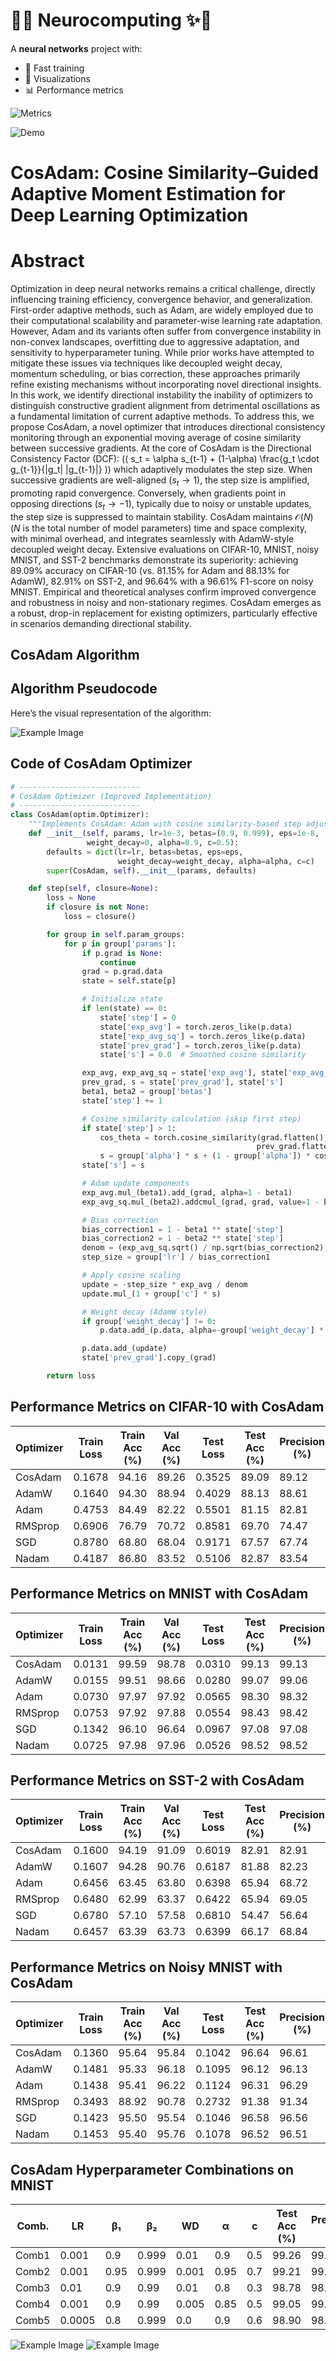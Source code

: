 # 🧠✨ **Neurocomputing** ✨🧠  
A **neural networks** project with:  
- 🚀 Fast training  
- 🎨 Visualizations  
- 📊 Performance metrics

<!--# <span style="color:purple">🧠 **Neurocomputing** 🧠</span>  <span style="color:orange">**Key Features:**</span>  
- <span style="color:blue">High-performance neural networks</span>  
- <span style="color:green">Real-time visualization</span>  
 -->


![Metrics](https://img.shields.io/badge/Accuracy-99.13%25-brightgreen) 
<!--![Neural Network Training](https://media.giphy.com/media/LMt9638dO8dftAjtco/giphy.gif) -->
![Demo](https://media.giphy.com/media/3o7TKSjRrfIPjeiVyM/giphy.gif)






<!--[Python](https://img.shields.io/badge/Python-3.8+-blue?logo=python)  
![License](https://img.shields.io/badge/License-MIT-green) -->  

# CosAdam: Cosine Similarity–Guided Adaptive Moment Estimation for Deep Learning Optimization

# Abstract

Optimization in deep neural networks remains a critical challenge, directly influencing training efficiency, convergence behavior, and generalization. First-order adaptive methods, such as Adam, are widely employed due to their computational scalability and parameter-wise learning rate adaptation. However, Adam and its variants often suffer from convergence instability in non-convex landscapes, overfitting due to aggressive adaptation, and sensitivity to hyperparameter tuning. While prior works have attempted to mitigate these issues via techniques like decoupled weight decay, momentum scheduling, or bias correction, these approaches primarily refine existing mechanisms without incorporating novel directional insights. In this work, we identify directional instability the inability of optimizers to distinguish constructive gradient alignment from detrimental oscillations as a fundamental limitation of current adaptive methods. To address this, we propose CosAdam, a novel optimizer that introduces directional consistency monitoring through an exponential moving average of cosine similarity between successive gradients.  At the core of CosAdam is the Directional Consistency Factor (DCF): (\( s_t = \alpha s_{t-1} + (1-\alpha) \frac{g_t \cdot g_{t-1}}{\|g_t\| \|g_{t-1}\|} \))  which adaptively modulates the step size. When successive gradients are well-aligned ($s_t \rightarrow 1$), the step size is amplified, promoting rapid convergence. Conversely, when gradients point in opposing directions ($s_t \rightarrow -1$), typically due to noisy or unstable updates, the step size is suppressed to maintain stability. CosAdam maintains $\mathcal{O}(N)$ ($N$ is the total number of model parameters) time and space complexity, with minimal overhead, and integrates seamlessly with AdamW-style decoupled weight decay. Extensive evaluations on CIFAR-10, MNIST, noisy MNIST, and SST-2 benchmarks demonstrate its superiority: achieving 89.09\% accuracy on CIFAR-10 (vs. 81.15\% for Adam and 88.13\% for AdamW), 82.91\% on SST-2, and 96.64\% with a 96.61\% F1-score on noisy MNIST. Empirical and theoretical analyses confirm improved convergence and robustness in noisy and non-stationary regimes. CosAdam emerges as a robust, drop-in replacement for existing optimizers, particularly effective in scenarios demanding directional stability. 



## CosAdam Algorithm




## Algorithm Pseudocode
Here’s the visual representation of the algorithm:

![Example Image](Pseudocode.jpg)





## Code of CosAdam Optimizer
```python
# ---------------------------
# CosAdam Optimizer (Improved Implementation)
# ---------------------------
class CosAdam(optim.Optimizer):
    """Implements CosAdam: Adam with cosine similarity-based step adjustment."""
    def __init__(self, params, lr=1e-3, betas=(0.9, 0.999), eps=1e-8,
                 weight_decay=0, alpha=0.9, c=0.5):
        defaults = dict(lr=lr, betas=betas, eps=eps,
                        weight_decay=weight_decay, alpha=alpha, c=c)
        super(CosAdam, self).__init__(params, defaults)

    def step(self, closure=None):
        loss = None
        if closure is not None:
            loss = closure()

        for group in self.param_groups:
            for p in group['params']:
                if p.grad is None:
                    continue
                grad = p.grad.data
                state = self.state[p]

                # Initialize state
                if len(state) == 0:
                    state['step'] = 0
                    state['exp_avg'] = torch.zeros_like(p.data)
                    state['exp_avg_sq'] = torch.zeros_like(p.data)
                    state['prev_grad'] = torch.zeros_like(p.data)
                    state['s'] = 0.0  # Smoothed cosine similarity

                exp_avg, exp_avg_sq = state['exp_avg'], state['exp_avg_sq']
                prev_grad, s = state['prev_grad'], state['s']
                beta1, beta2 = group['betas']
                state['step'] += 1

                # Cosine similarity calculation (skip first step)
                if state['step'] > 1:
                    cos_theta = torch.cosine_similarity(grad.flatten(),
                                                       prev_grad.flatten(), dim=0)
                    s = group['alpha'] * s + (1 - group['alpha']) * cos_theta.item()
                state['s'] = s

                # Adam update components
                exp_avg.mul_(beta1).add_(grad, alpha=1 - beta1)
                exp_avg_sq.mul_(beta2).addcmul_(grad, grad, value=1 - beta2)

                # Bias correction
                bias_correction1 = 1 - beta1 ** state['step']
                bias_correction2 = 1 - beta2 ** state['step']
                denom = (exp_avg_sq.sqrt() / np.sqrt(bias_correction2)).add_(group['eps'])
                step_size = group['lr'] / bias_correction1

                # Apply cosine scaling
                update = -step_size * exp_avg / denom
                update.mul_(1 + group['c'] * s)

                # Weight decay (AdamW style)
                if group['weight_decay'] != 0:
                    p.data.add_(p.data, alpha=-group['weight_decay'] * group['lr'])

                p.data.add_(update)
                state['prev_grad'].copy_(grad)

        return loss
```




## Performance Metrics on CIFAR-10 with CosAdam

| Optimizer | Train Loss | Train Acc (%) | Val Acc (%) | Test Loss | Test Acc (%) | Precision (%) | Recall (%) | F1-Score (%) | Epoch Time (s) |
|-----------|-----------|--------------|------------|----------|-------------|--------------|-----------|-------------|---------------|
| CosAdam   | 0.1678    | 94.16        | 89.26      | 0.3525   | 89.09       | 89.12        | 89.09     | 89.04       | 46.96         |
| AdamW     | 0.1640    | 94.30        | 88.94      | 0.4029   | 88.13       | 88.61        | 88.13     | 87.88       | 40.96         |
| Adam      | 0.4753    | 84.49        | 82.22      | 0.5501   | 81.15       | 82.81        | 81.15     | 81.34       | 40.44         |
| RMSprop   | 0.6906    | 76.79        | 70.72      | 0.8581   | 69.70       | 74.47        | 69.70     | 69.99       | 39.14         |
| SGD       | 0.8780    | 68.80        | 68.04      | 0.9171   | 67.57       | 67.74        | 67.57     | 67.35       | 40.36         |
| Nadam     | 0.4187    | 86.80        | 83.52      | 0.5106   | 82.87       | 83.54        | 82.87     | 82.58       | 40.82         |

## Performance Metrics on MNIST with CosAdam

| Optimizer | Train Loss | Train Acc (%) | Val Acc (%) | Test Loss | Test Acc (%) | Precision (%) | Recall (%) | F1-Score (%) | Epoch Time (s) |
|-----------|-----------|--------------|------------|----------|-------------|--------------|-----------|-------------|---------------|
| CosAdam   | 0.0131    | 99.59        | 98.78      | 0.0310   | 99.13       | 99.13        | 99.12     | 99.13       | 14.76         |
| AdamW     | 0.0155    | 99.51        | 98.66      | 0.0280   | 99.07       | 99.06        | 99.06     | 99.06       | 13.04         |
| Adam      | 0.0730    | 97.97        | 97.92      | 0.0565   | 98.30       | 98.32        | 98.27     | 98.29       | 12.64         |
| RMSprop   | 0.0753    | 97.92        | 97.88      | 0.0554   | 98.43       | 98.42        | 98.43     | 98.42       | 12.66         |
| SGD       | 0.1342    | 96.10        | 96.64      | 0.0967   | 97.08       | 97.08        | 97.06     | 97.07       | 12.64         |
| Nadam     | 0.0725    | 97.98        | 97.96      | 0.0526   | 98.52       | 98.52        | 98.50     | 98.51       | 12.95         |

## Performance Metrics on SST-2 with CosAdam

| Optimizer | Train Loss | Train Acc (%) | Val Acc (%) | Test Loss | Test Acc (%) | Precision (%) | Recall (%) | F1-Score (%) | Epoch Time (s) |
|-----------|-----------|--------------|------------|----------|-------------|--------------|-----------|-------------|---------------|
| CosAdam   | 0.1600    | 94.19        | 91.09      | 0.6019   | 82.91       | 82.91        | 82.91     | 82.91       | 16.50         |
| AdamW     | 0.1607    | 94.28        | 90.76      | 0.6187   | 81.88       | 82.23        | 81.78     | 81.79       | 15.28         |
| Adam      | 0.6456    | 63.45        | 63.80      | 0.6398   | 65.94       | 68.72        | 65.57     | 64.30       | 15.37         |
| RMSprop   | 0.6480    | 62.99        | 63.37      | 0.6422   | 65.94       | 69.05        | 65.55     | 64.15       | 15.24         |
| SGD       | 0.6780    | 57.10        | 57.58      | 0.6810   | 54.47       | 56.64        | 53.88     | 48.85       | 14.95         |
| Nadam     | 0.6457    | 63.39        | 63.73      | 0.6399   | 66.17       | 68.84        | 65.81     | 64.61       | 15.51         |

## Performance Metrics on Noisy MNIST with CosAdam

| Optimizer | Train Loss | Train Acc (%) | Val Acc (%) | Test Loss | Test Acc (%) | Precision (%) | Recall (%) | F1-Score (%) | Epoch Time (s) |
|-----------|-----------|--------------|------------|----------|-------------|--------------|-----------|-------------|---------------|
| CosAdam   | 0.1360    | 95.64        | 95.84      | 0.1042   | 96.64       | 96.61        | 96.63     | 96.61       | 8.59          |
| AdamW     | 0.1481    | 95.33        | 96.18      | 0.1095   | 96.12       | 96.13        | 96.08     | 96.10       | 7.14          |
| Adam      | 0.1438    | 95.41        | 96.22      | 0.1124   | 96.31       | 96.29        | 96.29     | 96.28       | 7.39          |
| RMSprop   | 0.3493    | 88.92        | 90.78      | 0.2732   | 91.38       | 91.34        | 91.27     | 91.29       | 7.24          |
| SGD       | 0.1423    | 95.50        | 95.54      | 0.1046   | 96.58       | 96.56        | 96.56     | 96.55       | 7.19          |
| Nadam     | 0.1453    | 95.40        | 95.76      | 0.1078   | 96.52       | 96.51        | 96.48     | 96.49       | 7.21          |

## CosAdam Hyperparameter Combinations on MNIST

| Comb. | LR     | β₁  | β₂   | WD    | α    | c  | Test Acc (%) | Precision (%) | Recall (%) | F1-Score (%) |
|-------|--------|-----|------|-------|------|----|--------------|---------------|------------|--------------|
| Comb1 | 0.001  | 0.9 | 0.999 | 0.01  | 0.9  | 0.5 | 99.26        | 99.26         | 99.25      | 99.25        |
| Comb2 | 0.001  | 0.95| 0.999 | 0.001 | 0.95 | 0.7 | 99.21        | 99.21         | 99.20      | 99.20        |
| Comb3 | 0.01   | 0.9 | 0.99  | 0.01  | 0.8  | 0.3 | 98.78        | 98.77         | 98.76      | 98.76        |
| Comb4 | 0.001  | 0.9 | 0.99  | 0.005 | 0.85 | 0.5 | 99.05        | 99.04         | 99.04      | 99.04        |
| Comb5 | 0.0005 | 0.8 | 0.999 | 0.0   | 0.9  | 0.6 | 98.90        | 98.90         | 98.88      | 98.89        |


![Example Image](Pseudocode.jpg)
![Example Image](Pseudocode.jpg)
